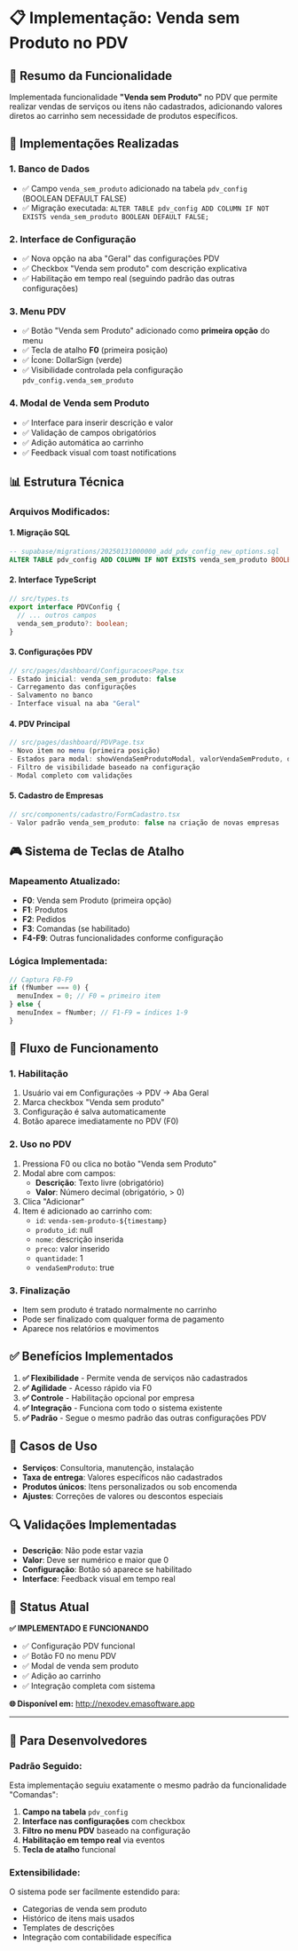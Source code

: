 # 📋 Implementação: Venda sem Produto no PDV

## 🎯 Resumo da Funcionalidade

Implementada funcionalidade **"Venda sem Produto"** no PDV que permite realizar vendas de serviços ou itens não cadastrados, adicionando valores diretos ao carrinho sem necessidade de produtos específicos.

## 🔧 Implementações Realizadas

### **1. Banco de Dados**
- ✅ Campo `venda_sem_produto` adicionado na tabela `pdv_config` (BOOLEAN DEFAULT FALSE)
- ✅ Migração executada: `ALTER TABLE pdv_config ADD COLUMN IF NOT EXISTS venda_sem_produto BOOLEAN DEFAULT FALSE;`

### **2. Interface de Configuração**
- ✅ Nova opção na aba "Geral" das configurações PDV
- ✅ Checkbox "Venda sem produto" com descrição explicativa
- ✅ Habilitação em tempo real (seguindo padrão das outras configurações)

### **3. Menu PDV**
- ✅ Botão "Venda sem Produto" adicionado como **primeira opção** do menu
- ✅ Tecla de atalho **F0** (primeira posição)
- ✅ Ícone: DollarSign (verde)
- ✅ Visibilidade controlada pela configuração `pdv_config.venda_sem_produto`

### **4. Modal de Venda sem Produto**
- ✅ Interface para inserir descrição e valor
- ✅ Validação de campos obrigatórios
- ✅ Adição automática ao carrinho
- ✅ Feedback visual com toast notifications

## 📊 Estrutura Técnica

### **Arquivos Modificados:**

#### **1. Migração SQL**
```sql
-- supabase/migrations/20250131000000_add_pdv_config_new_options.sql
ALTER TABLE pdv_config ADD COLUMN IF NOT EXISTS venda_sem_produto BOOLEAN DEFAULT FALSE;
```

#### **2. Interface TypeScript**
```typescript
// src/types.ts
export interface PDVConfig {
  // ... outros campos
  venda_sem_produto?: boolean;
}
```

#### **3. Configurações PDV**
```typescript
// src/pages/dashboard/ConfiguracoesPage.tsx
- Estado inicial: venda_sem_produto: false
- Carregamento das configurações
- Salvamento no banco
- Interface visual na aba "Geral"
```

#### **4. PDV Principal**
```typescript
// src/pages/dashboard/PDVPage.tsx
- Novo item no menu (primeira posição)
- Estados para modal: showVendaSemProdutoModal, valorVendaSemProduto, descricaoVendaSemProduto
- Filtro de visibilidade baseado na configuração
- Modal completo com validações
```

#### **5. Cadastro de Empresas**
```typescript
// src/components/cadastro/FormCadastro.tsx
- Valor padrão venda_sem_produto: false na criação de novas empresas
```

## 🎮 Sistema de Teclas de Atalho

### **Mapeamento Atualizado:**
- **F0**: Venda sem Produto (primeira opção)
- **F1**: Produtos
- **F2**: Pedidos
- **F3**: Comandas (se habilitado)
- **F4-F9**: Outras funcionalidades conforme configuração

### **Lógica Implementada:**
```typescript
// Captura F0-F9
if (fNumber === 0) {
  menuIndex = 0; // F0 = primeiro item
} else {
  menuIndex = fNumber; // F1-F9 = índices 1-9
}
```

## 🔄 Fluxo de Funcionamento

### **1. Habilitação**
1. Usuário vai em Configurações → PDV → Aba Geral
2. Marca checkbox "Venda sem produto"
3. Configuração é salva automaticamente
4. Botão aparece imediatamente no PDV (F0)

### **2. Uso no PDV**
1. Pressiona F0 ou clica no botão "Venda sem Produto"
2. Modal abre com campos:
   - **Descrição**: Texto livre (obrigatório)
   - **Valor**: Número decimal (obrigatório, > 0)
3. Clica "Adicionar"
4. Item é adicionado ao carrinho com:
   - `id`: `venda-sem-produto-${timestamp}`
   - `produto_id`: null
   - `nome`: descrição inserida
   - `preco`: valor inserido
   - `quantidade`: 1
   - `vendaSemProduto`: true

### **3. Finalização**
- Item sem produto é tratado normalmente no carrinho
- Pode ser finalizado com qualquer forma de pagamento
- Aparece nos relatórios e movimentos

## ✅ Benefícios Implementados

1. **✅ Flexibilidade** - Permite venda de serviços não cadastrados
2. **✅ Agilidade** - Acesso rápido via F0
3. **✅ Controle** - Habilitação opcional por empresa
4. **✅ Integração** - Funciona com todo o sistema existente
5. **✅ Padrão** - Segue o mesmo padrão das outras configurações PDV

## 🎯 Casos de Uso

- **Serviços**: Consultoria, manutenção, instalação
- **Taxa de entrega**: Valores específicos não cadastrados
- **Produtos únicos**: Itens personalizados ou sob encomenda
- **Ajustes**: Correções de valores ou descontos especiais

## 🔍 Validações Implementadas

- **Descrição**: Não pode estar vazia
- **Valor**: Deve ser numérico e maior que 0
- **Configuração**: Botão só aparece se habilitado
- **Interface**: Feedback visual em tempo real

## 📱 Status Atual

**✅ IMPLEMENTADO E FUNCIONANDO**

- ✅ Configuração PDV funcional
- ✅ Botão F0 no menu PDV
- ✅ Modal de venda sem produto
- ✅ Adição ao carrinho
- ✅ Integração completa com sistema

**🌐 Disponível em:** http://nexodev.emasoftware.app

---

## 🔧 Para Desenvolvedores

### **Padrão Seguido:**
Esta implementação seguiu exatamente o mesmo padrão da funcionalidade "Comandas":

1. **Campo na tabela** `pdv_config`
2. **Interface nas configurações** com checkbox
3. **Filtro no menu PDV** baseado na configuração
4. **Habilitação em tempo real** via eventos
5. **Tecla de atalho** funcional

### **Extensibilidade:**
O sistema pode ser facilmente estendido para:
- Categorias de venda sem produto
- Histórico de itens mais usados
- Templates de descrições
- Integração com contabilidade específica
